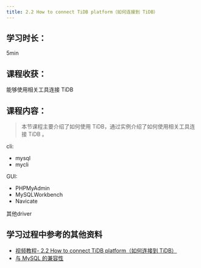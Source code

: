```yaml
---
title: 2.2 How to connect TiDB platform（如何连接到 TiDB）
---
```


## 学习时长：

5min

## 课程收获：

能够使用相关工具连接 TiDB

## 课程内容：

> 本节课程主要介绍了如何使用 TiDB，通过实例介绍了如何使用相关工具连接 TiDB 。

cli:
* mysql
* mycli

GUI:
* PHPMyAdmin
* MySQLWorkbench
* Navicate

其他driver


## 学习过程中参考的其他资料

* [视频教程- 2.2 How to connect TiDB platform（如何连接到 TiDB）](https://university.pingcap.com/courses/TiDB%204.0%20%E5%BA%94%E7%94%A8%E5%BC%80%E5%8F%91%E6%8C%87%E5%8D%97/chapter/201-%E7%AB%A0%E8%8A%82/lesson/How-to-connect-TiDB-platform)
* [与 MySQL 的兼容性](https://docs.pingcap.com/zh/tidb/stable/mysql-compatibility)

